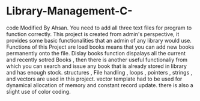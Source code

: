 # Library-Management-C-
code Modified By Ahsan. 
You need to add all three text files for program to function correctly.
This project is created from admin's perspective, it provides some basic functionalities that an admin of any library would use.
Functions of this Project are load books means that you can add new books permanently onto the file. Dislay books function dispalays all the current and recently sotred Books , then there is another useful functionaliy from which you can search and issue any book that is already stored in library and has enough stock.
structures , File handling , loops , pointers , strings , and vectors are used in this project. 
vector template had to be used for dynamical allocation of memory and constant record update. 
there is also a slight use of color coding.
